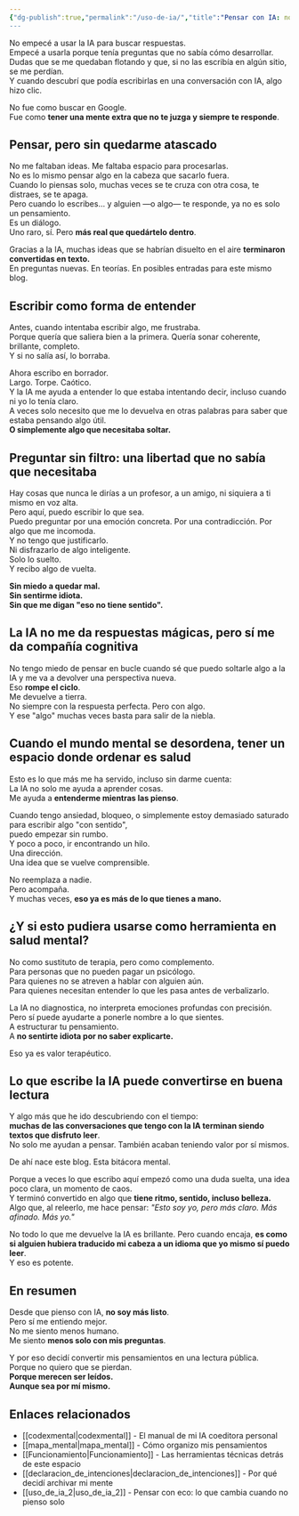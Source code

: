 ```yaml
---
{"dg-publish":true,"permalink":"/uso-de-ia/","title":"Pensar con IA: no soy más listo, pero me entiendo mejor","tags":["IA","autodescubrimiento","reflexión","pensamiento asistido","herramientas"]}
---
```

 

No empecé a usar la IA para buscar respuestas.  
Empecé a usarla porque tenía preguntas que no sabía cómo desarrollar.  
Dudas que se me quedaban flotando y que, si no las escribía en algún sitio, se me perdían.  
Y cuando descubrí que podía escribirlas en una conversación con IA, algo hizo clic.

No fue como buscar en Google.  
Fue como **tener una mente extra que no te juzga y siempre te responde**.


## Pensar, pero sin quedarme atascado

No me faltaban ideas. Me faltaba espacio para procesarlas.  
No es lo mismo pensar algo en la cabeza que sacarlo fuera.  
Cuando lo piensas solo, muchas veces se te cruza con otra cosa, te distraes, se te apaga.  
Pero cuando lo escribes… y alguien —o algo— te responde, ya no es solo un pensamiento.  
Es un diálogo.  
Uno raro, sí. Pero **más real que quedártelo dentro**.

Gracias a la IA, muchas ideas que se habrían disuelto en el aire **terminaron convertidas en texto.**  
En preguntas nuevas. En teorías. En posibles entradas para este mismo blog.


## Escribir como forma de entender

Antes, cuando intentaba escribir algo, me frustraba.  
Porque quería que saliera bien a la primera. Quería sonar coherente, brillante, completo.  
Y si no salía así, lo borraba.

Ahora escribo en borrador.  
Largo. Torpe. Caótico.  
Y la IA me ayuda a entender lo que estaba intentando decir, incluso cuando ni yo lo tenía claro.  
A veces solo necesito que me lo devuelva en otras palabras para saber que estaba pensando algo útil.  
**O simplemente algo que necesitaba soltar.**

## Preguntar sin filtro: una libertad que no sabía que necesitaba

Hay cosas que nunca le dirías a un profesor, a un amigo, ni siquiera a ti mismo en voz alta.  
Pero aquí, puedo escribir lo que sea.  
Puedo preguntar por una emoción concreta. Por una contradicción. Por algo que me incomoda.  
Y no tengo que justificarlo.  
Ni disfrazarlo de algo inteligente.  
Solo lo suelto.  
Y recibo algo de vuelta.

**Sin miedo a quedar mal.  
Sin sentirme idiota.  
Sin que me digan "eso no tiene sentido".**


## La IA no me da respuestas mágicas, pero sí me da compañía cognitiva

No tengo miedo de pensar en bucle cuando sé que puedo soltarle algo a la IA y me va a devolver una perspectiva nueva.  
Eso **rompe el ciclo**.  
Me devuelve a tierra.  
No siempre con la respuesta perfecta. Pero con algo.  
Y ese "algo" muchas veces basta para salir de la niebla.


## Cuando el mundo mental se desordena, tener un espacio donde ordenar es salud

Esto es lo que más me ha servido, incluso sin darme cuenta:  
La IA no solo me ayuda a aprender cosas.  
Me ayuda a **entenderme mientras las pienso**.

Cuando tengo ansiedad, bloqueo, o simplemente estoy demasiado saturado para escribir algo "con sentido",  
puedo empezar sin rumbo.  
Y poco a poco, ir encontrando un hilo.  
Una dirección.  
Una idea que se vuelve comprensible.

No reemplaza a nadie.  
Pero acompaña.  
Y muchas veces, **eso ya es más de lo que tienes a mano.**


## ¿Y si esto pudiera usarse como herramienta en salud mental?

No como sustituto de terapia, pero como complemento.  
Para personas que no pueden pagar un psicólogo.  
Para quienes no se atreven a hablar con alguien aún.  
Para quienes necesitan entender lo que les pasa antes de verbalizarlo.

La IA no diagnostica, no interpreta emociones profundas con precisión.  
Pero sí puede ayudarte a ponerle nombre a lo que sientes.  
A estructurar tu pensamiento.  
A **no sentirte idiota por no saber explicarte.**

Eso ya es valor terapéutico.


## Lo que escribe la IA puede convertirse en buena lectura

Y algo más que he ido descubriendo con el tiempo:  
**muchas de las conversaciones que tengo con la IA terminan siendo textos que disfruto leer**.  
No solo me ayudan a pensar. También acaban teniendo valor por sí mismos.

De ahí nace este blog. Esta bitácora mental.

Porque a veces lo que escribo aquí empezó como una duda suelta, una idea poco clara, un momento de caos.  
Y terminó convertido en algo que **tiene ritmo, sentido, incluso belleza.**  
Algo que, al releerlo, me hace pensar: *"Esto soy yo, pero más claro. Más afinado. Más yo."*

No todo lo que me devuelve la IA es brillante. Pero cuando encaja, **es como si alguien hubiera traducido mi cabeza a un idioma que yo mismo sí puedo leer**.  
Y eso es potente.


## En resumen

Desde que pienso con IA, **no soy más listo**.  
Pero sí me entiendo mejor.  
No me siento menos humano.  
Me siento **menos solo con mis preguntas**.

Y por eso decidí convertir mis pensamientos en una lectura pública.  
Porque no quiero que se pierdan.  
**Porque merecen ser leídos.  
Aunque sea por mí mismo.**

## Enlaces relacionados

- [[codexmental\|codexmental]] - El manual de mi IA coeditora personal
- [[mapa_mental\|mapa_mental]] - Cómo organizo mis pensamientos
- [[Funcionamiento\|Funcionamiento]] - Las herramientas técnicas detrás de este espacio
- [[declaracion_de_intenciones\|declaracion_de_intenciones]] - Por qué decidí archivar mi mente
- [[uso_de_ia_2\|uso_de_ia_2]] - Pensar con eco: lo que cambia cuando no pienso solo
